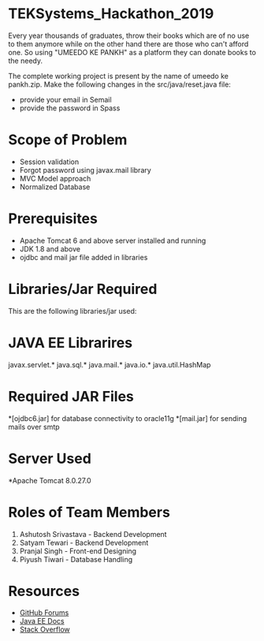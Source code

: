 # TEKSystems_Hackathon_2019
Every year thousands of graduates, throw their books which are of no use to them anymore while on the other hand there are those who can't afford one. So using "UMEEDO KE PANKH" as a platform they can donate books to the needy.

The complete working project is present by the name of umeedo ke pankh.zip.
Make the following changes in the src/java/reset.java file:
 * provide your email in Semail
 * provide the password in Spass

# Scope of Problem
 * Session validation
 * Forgot password using javax.mail library
 * MVC Model approach
 * Normalized Database

# Prerequisites
 * Apache Tomcat 6 and above server installed and running
 * JDK 1.8 and above
 * ojdbc and mail jar file added in libraries

# Libraries/Jar Required
This are the following libraries/jar used:

# JAVA EE Librarires
javax.servlet.*
java.sql.*
java.mail.*
java.io.*
java.util.HashMap
 
# Required JAR Files
  *[ojdbc6.jar] for database connectivity to oracle11g
  *[mail.jar] for sending mails over smtp
  
# Server Used
  *Apache Tomcat 8.0.27.0

# Roles of Team Members
1. Ashutosh Srivastava  - Backend Development
2. Satyam Tewari        - Backend Development
3. Pranjal Singh        - Front-end  Designing
4. Piyush Tiwari        - Database Handling

# Resources
 * [GitHub Forums](https://github.community/)
 * [Java EE Docs](https://docs.oracle.com/)
 * [Stack Overflow](https://stackoverflow.com/)
